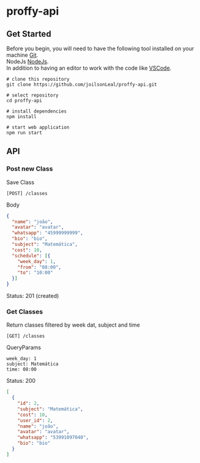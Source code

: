 # proffy-api

## Get Started

Before you begin, you will need to have the following tool installed on your machine [Git](https://git-scm.com). </br>
NodeJs [NodeJs](https://nodejs.org/en/). </br>
In addition to having an editor to work with the code like [VSCode](https://code.visualstudio.com/). </br>

```shell
# clone this repository
git clone https://github.com/joilsonLeal/proffy-api.git

# select repository
cd proffy-api

# install dependencies
npm install

# start web application
npm run start
```

## API

### Post new Class
Save Class
```shell
[POST] /classes
```
Body
```JSON
{
  "name": "joão",
  "avatar": "avatar",
  "whatsapp": "45999999999",
  "bio": "bio",
  "subject": "Matemática",
  "cost": 10,
  "schedule": [{
    "week_day": 1,
    "from": "08:00",
    "to": "10:00"
  }]
}

```
Status: 201 (created)

### Get Classes
Return classes filtered by week dat, subject and time
```shell
[GET] /classes
```
QueryParams
```
week_day: 1
subject: Matemática
time: 08:00
```
Status: 200
```JSON
[
  {
    "id": 2,
    "subject": "Matemática",
    "cost": 10,
    "user_id": 2,
    "name": "joão",
    "avatar": "avatar",
    "whatsapp": "53991097040",
    "bio": "bio"
  }
]
```
